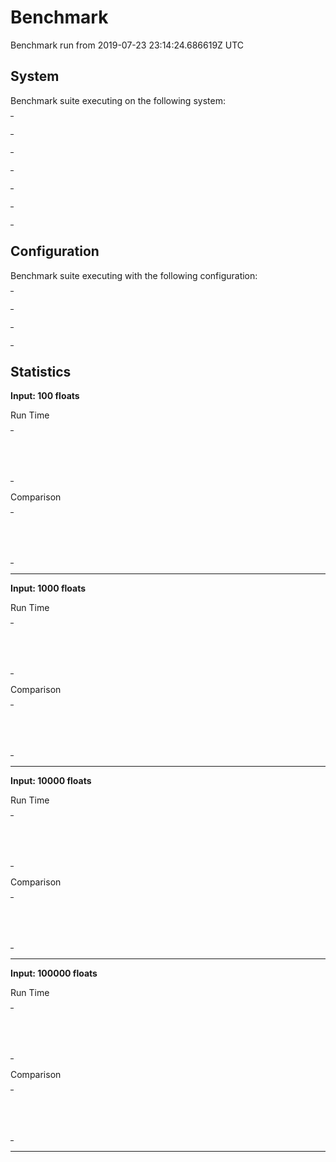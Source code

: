 # Benchmark

Benchmark run from 2019-07-23 23:14:24.686619Z UTC

## System

Benchmark suite executing on the following system:

<table style="width: 1%">
  <tr>
    <th style="width: 1%; white-space: nowrap">Operating System</th>
    <td>Linux</td>
  </tr><tr>
    <th style="white-space: nowrap">CPU Information</th>
    <td style="white-space: nowrap">Intel(R) Core(TM) i5-6500 CPU @ 3.20GHz</td>
  </tr><tr>
    <th style="white-space: nowrap">Number of Available Cores</th>
    <td style="white-space: nowrap">4</td>
  </tr><tr>
    <th style="white-space: nowrap">Available Memory</th>
    <td style="white-space: nowrap">15.55 GB</td>
  </tr><tr>
    <th style="white-space: nowrap">Elixir Version</th>
    <td style="white-space: nowrap">1.7.4</td>
  </tr><tr>
    <th style="white-space: nowrap">Erlang Version</th>
    <td style="white-space: nowrap">21.2</td>
  </tr>
</table>

## Configuration

Benchmark suite executing with the following configuration:

<table style="width: 1%">
  <tr>
    <th style="width: 1%">:time</th>
    <td style="white-space: nowrap">1 s</td>
  </tr><tr>
    <th>:parallel</th>
    <td style="white-space: nowrap">1</td>
  </tr><tr>
    <th>:warmup</th>
    <td style="white-space: nowrap">100 ms</td>
  </tr>
</table>

## Statistics



__Input: 100 floats__

Run Time
<table style="width: 1%">
  <tr>
    <th>Name</th>
    <th style="text-align: right">IPS</th>
    <th style="text-align: right">Average</th>
    <th style="text-align: right">Devitation</th>
    <th style="text-align: right">Median</th>
    <th style="text-align: right">99th&nbsp;%</th>
  </tr>
  <tr>
    <td style="white-space: nowrap">NifSorter.float_sort</td>
    <td style="white-space: nowrap; text-align: right">328.07 K</td>
    <td style="white-space: nowrap; text-align: right">3.05 μs</td>
    <td style="white-space: nowrap; text-align: right">±146.49%</td>
    <td style="white-space: nowrap; text-align: right">2.64 μs</td>
    <td style="white-space: nowrap; text-align: right">19.19 μs</td>
  </tr>
  <tr>
    <td style="white-space: nowrap">Enum.sort</td>
    <td style="white-space: nowrap; text-align: right">157.02 K</td>
    <td style="white-space: nowrap; text-align: right">6.37 μs</td>
    <td style="white-space: nowrap; text-align: right">±253.34%</td>
    <td style="white-space: nowrap; text-align: right">4.95 μs</td>
    <td style="white-space: nowrap; text-align: right">24.37 μs</td>
  </tr>
</table>

Comparison
<table style="width: 1%">
  <tr>
    <th>Name</th>
    <th style="text-align: right">IPS</th>
    <th style="text-align: right">Slower</th>
  <tr>
    <td style="white-space: nowrap">NifSorter.float_sort</td>
    <td style="white-space: nowrap;text-align: right">328.07 K</td>
    <td>&nbsp;</td>
  </tr>
  <tr>
    <td style="white-space: nowrap">Enum.sort</td>
    <td style="white-space: nowrap; text-align: right">157.02 K</td>
    <td style="white-space: nowrap; text-align: right">2.09x</td>
  </tr>
</table>


<hr/>

__Input: 1000 floats__

Run Time
<table style="width: 1%">
  <tr>
    <th>Name</th>
    <th style="text-align: right">IPS</th>
    <th style="text-align: right">Average</th>
    <th style="text-align: right">Devitation</th>
    <th style="text-align: right">Median</th>
    <th style="text-align: right">99th&nbsp;%</th>
  </tr>
  <tr>
    <td style="white-space: nowrap">NifSorter.float_sort</td>
    <td style="white-space: nowrap; text-align: right">26.04 K</td>
    <td style="white-space: nowrap; text-align: right">38.40 μs</td>
    <td style="white-space: nowrap; text-align: right">±53.16%</td>
    <td style="white-space: nowrap; text-align: right">33.54 μs</td>
    <td style="white-space: nowrap; text-align: right">99.98 μs</td>
  </tr>
  <tr>
    <td style="white-space: nowrap">Enum.sort</td>
    <td style="white-space: nowrap; text-align: right">7.10 K</td>
    <td style="white-space: nowrap; text-align: right">140.75 μs</td>
    <td style="white-space: nowrap; text-align: right">±74.07%</td>
    <td style="white-space: nowrap; text-align: right">121.71 μs</td>
    <td style="white-space: nowrap; text-align: right">269.47 μs</td>
  </tr>
</table>

Comparison
<table style="width: 1%">
  <tr>
    <th>Name</th>
    <th style="text-align: right">IPS</th>
    <th style="text-align: right">Slower</th>
  <tr>
    <td style="white-space: nowrap">NifSorter.float_sort</td>
    <td style="white-space: nowrap;text-align: right">26.04 K</td>
    <td>&nbsp;</td>
  </tr>
  <tr>
    <td style="white-space: nowrap">Enum.sort</td>
    <td style="white-space: nowrap; text-align: right">7.10 K</td>
    <td style="white-space: nowrap; text-align: right">3.67x</td>
  </tr>
</table>


<hr/>

__Input: 10000 floats__

Run Time
<table style="width: 1%">
  <tr>
    <th>Name</th>
    <th style="text-align: right">IPS</th>
    <th style="text-align: right">Average</th>
    <th style="text-align: right">Devitation</th>
    <th style="text-align: right">Median</th>
    <th style="text-align: right">99th&nbsp;%</th>
  </tr>
  <tr>
    <td style="white-space: nowrap">NifSorter.float_sort</td>
    <td style="white-space: nowrap; text-align: right">1.04 K</td>
    <td style="white-space: nowrap; text-align: right">0.96 ms</td>
    <td style="white-space: nowrap; text-align: right">±20.20%</td>
    <td style="white-space: nowrap; text-align: right">0.88 ms</td>
    <td style="white-space: nowrap; text-align: right">1.73 ms</td>
  </tr>
  <tr>
    <td style="white-space: nowrap">Enum.sort</td>
    <td style="white-space: nowrap; text-align: right">0.54 K</td>
    <td style="white-space: nowrap; text-align: right">1.85 ms</td>
    <td style="white-space: nowrap; text-align: right">±13.16%</td>
    <td style="white-space: nowrap; text-align: right">1.77 ms</td>
    <td style="white-space: nowrap; text-align: right">2.81 ms</td>
  </tr>
</table>

Comparison
<table style="width: 1%">
  <tr>
    <th>Name</th>
    <th style="text-align: right">IPS</th>
    <th style="text-align: right">Slower</th>
  <tr>
    <td style="white-space: nowrap">NifSorter.float_sort</td>
    <td style="white-space: nowrap;text-align: right">1.04 K</td>
    <td>&nbsp;</td>
  </tr>
  <tr>
    <td style="white-space: nowrap">Enum.sort</td>
    <td style="white-space: nowrap; text-align: right">0.54 K</td>
    <td style="white-space: nowrap; text-align: right">1.93x</td>
  </tr>
</table>


<hr/>

__Input: 100000 floats__

Run Time
<table style="width: 1%">
  <tr>
    <th>Name</th>
    <th style="text-align: right">IPS</th>
    <th style="text-align: right">Average</th>
    <th style="text-align: right">Devitation</th>
    <th style="text-align: right">Median</th>
    <th style="text-align: right">99th&nbsp;%</th>
  </tr>
  <tr>
    <td style="white-space: nowrap">NifSorter.float_sort</td>
    <td style="white-space: nowrap; text-align: right">76.43</td>
    <td style="white-space: nowrap; text-align: right">13.08 ms</td>
    <td style="white-space: nowrap; text-align: right">±10.40%</td>
    <td style="white-space: nowrap; text-align: right">12.80 ms</td>
    <td style="white-space: nowrap; text-align: right">19.92 ms</td>
  </tr>
  <tr>
    <td style="white-space: nowrap">Enum.sort</td>
    <td style="white-space: nowrap; text-align: right">33.28</td>
    <td style="white-space: nowrap; text-align: right">30.05 ms</td>
    <td style="white-space: nowrap; text-align: right">±11.19%</td>
    <td style="white-space: nowrap; text-align: right">29.40 ms</td>
    <td style="white-space: nowrap; text-align: right">39.46 ms</td>
  </tr>
</table>

Comparison
<table style="width: 1%">
  <tr>
    <th>Name</th>
    <th style="text-align: right">IPS</th>
    <th style="text-align: right">Slower</th>
  <tr>
    <td style="white-space: nowrap">NifSorter.float_sort</td>
    <td style="white-space: nowrap;text-align: right">76.43</td>
    <td>&nbsp;</td>
  </tr>
  <tr>
    <td style="white-space: nowrap">Enum.sort</td>
    <td style="white-space: nowrap; text-align: right">33.28</td>
    <td style="white-space: nowrap; text-align: right">2.3x</td>
  </tr>
</table>


<hr/>

